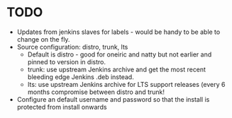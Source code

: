 TODO
====

* Updates from jenkins slaves for labels - would be handy to be able to change
  on the fly.
* Source configuration: distro, trunk, lts
  - Default is distro - good for oneiric and natty but not earlier and pinned
    to version in distro.
  - trunk: use upstream Jenkins archive and get the most recent bleeding 
    edge Jenkins .deb instead.
  - lts: use upstream Jenkins archive for LTS support releases (every 6 months
    compromise between distro and trunk!
* Configure an default username and password so that the install is protected
  from install onwards
